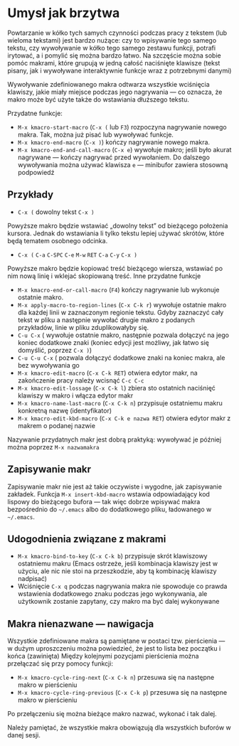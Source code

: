 # Umysł jak brzytwa

Powtarzanie w kółko tych samych czynności podczas pracy z tekstem (lub wieloma tekstami) jest bardzo nużące: czy to wpisywanie tego samego tekstu, czy wywoływanie w kółko tego samego zestawu funkcji, potrafi irytować, a i pomylić się można bardzo łatwo. Na szczęście można sobie pomóc makrami, które grupują w jedną całość naciśnięte klawisze (tekst pisany, jak i wywoływane interaktywnie funkcje wraz z potrzebnymi danymi)

Wywoływanie zdefiniowanego makra odtwarza wszystkie wciśnięcia klawiszy, jakie miały miejsce podczas jego nagrywania — co oznacza, że makro może być użyte także do wstawiania dłuższego tekstu.

Przydatne funkcje:

* `M-x kmacro-start-macro` (`C-x (` lub `F3`) rozpoczyna nagrywanie nowego makra. Tak, można już pisać lub wywoływać funkcje.
* `M-x kmacro-end-macro` (`C-x )`) kończy nagrywanie nowego makra.
* `M-x kmacro-end-and-call-macro` (`C-x e`) wywołuje makro; jeśli było akurat nagrywane — kończy nagrywać przed wywołaniem. Do dalszego wywoływania można używać klawisza `e` — minibufor zawiera stosowną podpowiedź

## Przykłady

* `C-x (` dowolny tekst `C-x )`

Powyższe makro będzie wstawiać „dowolny tekst” od bieżącego położenia kursora. Jednak do wstawiania li tylko tekstu lepiej używać skrótów, które będą tematem osobnego odcinka.

* `C-x (` `C-a` `C-SPC` `C-e` `M-w` `RET` `C-a` `C-y` `C-x )`

Powyższe makro będzie kopiować treść bieżącego wiersza, wstawiać po nim nową linię i wklejać skopiowaną treść.
Inne przydatne funkcje

* `M-x kmacro-end-or-call-macro` (`F4`) kończy nagrywanie lub wykonuje ostatnie makro.
* `M-x apply-macro-to-region-lines` (`C-x C-k r`) wywołuje ostatnie makro dla każdej linii w zaznaczonym regionie tekstu. Gdyby zaznaczyć cały tekst w pliku a następnie wywołać drugie makro z podanych przykładów, linie w pliku zduplikowałyby się.
* `C-u C-x` ( wywołuje ostatnie makro, następnie pozwala dołączyć na jego koniec dodatkowe znaki (koniec edycji jest możliwy, jak łatwo się domyślić, poprzez `C-x )`)
* `C-u C-u C-x` ( pozwala dołączyć dodatkowe znaki na koniec makra, ale bez wywoływania go
* `M-x kmacro-edit-macro` (`C-x C-k RET`) otwiera edytor makr, na zakończenie pracy należy wcisnąć `C-c C-c`
* `M-x kmacro-edit-lossage` (`C-x C-k l`) zbiera sto ostatnich naciśnięć klawiszy w makro i włącza edytor makr
* `M-x kmacro-name-last-macro` (`C-x C-k n`) przypisuje ostatniemu makru konkretną nazwę (identyfikator)
* `M-x kmacro-edit-kbd-macro` (`C-x C-k e nazwa RET`) otwiera edytor makr z makrem o podanej nazwie

Nazywanie przydatnych makr jest dobrą praktyką: wywoływać je później można poprzez `M-x nazwamakra`

## Zapisywanie makr

Zapisywanie makr nie jest aż takie oczywiste i wygodne, jak zapisywanie zakładek. Funkcja `M-x insert-kbd-macro` wstawia odpowiadający kod lispowy do bieżącego bufora — tak więc dobrze wpisywać makra bezpośrednio do `~/.emacs` albo do dodatkowego pliku, ładowanego w `~/.emacs`.

## Udogodnienia związane z makrami

* `M-x kmacro-bind-to-key` (`C-x C-k b`) przypisuje skrót klawiszowy ostatniemu makru (Emacs ostrzeże, jeśli kombinacja klawiszy jest w użyciu, ale nic nie stoi na przeszkodzie, aby tą kombinację klawiszy nadpisać)
* Wciśnięcie `C-x q` podczas nagrywania makra nie spowoduje co prawda wstawienia dodatkowego znaku podczas jego wykonywania, ale użytkownik zostanie zapytany, czy makro ma być dalej wykonywane

## Makra nienazwane — nawigacja

Wszystkie zdefiniowane makra są pamiętane w postaci tzw. pierścienia — w dużym uproszczeniu można powiedzieć, że jest to lista bez początku i końca (zawinięta)
Między kolejnymi pozycjami pierścienia można przełączać się przy pomocy funkcji:

* `M-x kmacro-cycle-ring-next` (`C-x C-k n`) przesuwa się na następne makro w pierścieniu
* `M-x kmacro-cycle-ring-previous` (`C-x C-k p`) przesuwa się na następne makro w pierścieniu

Po przełączeniu się można bieżące makro nazwać, wykonać i tak dalej.

Należy pamiętać, że wszystkie makra obowiązują dla wszystkich buforów w danej sesji.
